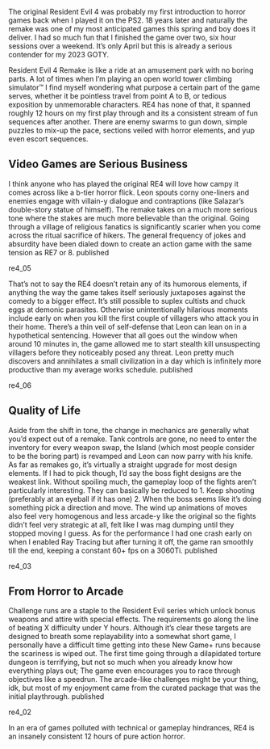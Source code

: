 The original Resident Evil 4 was probably my first introduction to horror games back when I played it on the PS2. 18 years later and naturally the remake was one of my most anticipated games this spring and boy does it deliver. I had so much fun that I finished the game over two, six hour sessions over a weekend. It’s only April but this is already a serious contender for my 2023 GOTY.

Resident Evil 4 Remake is like a ride at an amusement park with no boring parts. A lot of times when I’m playing an open world tower climbing simulator™ I find myself wondering what purpose a certain part of the game serves, whether it be pointless travel from point A to B, or tedious exposition by unmemorable characters. RE4 has none of that, it spanned roughly 12 hours on my first play through and its a consistent stream of fun sequences after another. There are enemy swarms to gun down, simple puzzles to mix-up the pace, sections veiled with horror elements, and yup even escort sequences.

## Video Games are Serious Business

I think anyone who has played the original RE4 will love how campy it comes across like a b-tier horror flick. Leon spouts corny one-liners and enemies engage with villain-y dialogue and contraptions (like Salazar’s double-story statue of himself). The remake takes on a much more serious tone where the stakes are much more believable than the original. Going through a village of religious fanatics is significantly scarier when you come across the ritual sacrifice of hikers. The general frequency of jokes and absurdity have been dialed down to create an action game with the same tension as RE7 or 8.
published

re4_05

That’s not to say the RE4 doesn’t retain any of its humorous elements, if anything the way the game takes itself seriously juxtaposes against the comedy to a bigger effect. It’s still possible to suplex cultists and chuck eggs at demonic parasites.
Otherwise unintentionally hilarious moments include early on when you kill the first couple of villagers who attack you in their home. There’s a thin veil of self-defense that Leon can lean on in a hypothetical sentencing. However that all goes out the window when around 10 minutes in, the game allowed me to start stealth kill unsuspecting villagers before they noticeably posed any threat. Leon pretty much discovers and annihilates a small civilization in a day which is infinitely more productive than my average works schedule.
published

re4_06

## Quality of Life

Aside from the shift in tone, the change in mechanics are generally what you’d expect out of a remake. Tank controls are gone, no need to enter the inventory for every weapon swap, the Island (which most people consider to be the boring part) is revamped and Leon can now parry with his knife. As far as remakes go, it’s virtually a straight upgrade for most design elements. If I had to pick though, I’d say the boss fight designs are the weakest link. Without spoiling much, the gameplay loop of the fights aren’t particularly interesting. They can basically be reduced to 1. Keep shooting (preferably at an eyeball if it has one) 2. When the boss seems like it’s doing something pick a direction and move. The wind up animations of moves also feel very homogenous and less arcade-y like the original so the fights didn’t feel very strategic at all, felt like I was mag dumping until they stopped moving I guess. As for the performance I had one crash early on when I enabled Ray Tracing but after turning it off, the game ran smoothly till the end, keeping a constant 60+ fps on a 3060Ti.
published

re4_03

## From Horror to Arcade

Challenge runs are a staple to the Resident Evil series which unlock bonus weapons and attire with special effects. The requirements go along the line of beating X difficulty under Y hours. Although it’s clear these targets are designed to breath some replayability into a somewhat short game, I personally have a difficult time getting into these New Game+ runs because the scariness is wiped out. The first time going through a dilapidated torture dungeon is terrifying, but not so much when you already know how everything plays out; The game even encourages you to race through objectives like a speedrun. The arcade-like challenges might be your thing, idk, but most of my enjoyment came from the curated package that was the initial playthrough.
published

re4_02

In an era of games polluted with technical or gameplay hindrances, RE4 is an insanely consistent 12 hours of pure action horror.
